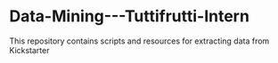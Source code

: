 # Data-Mining---Tuttifrutti-Intern
This repository contains scripts and resources for extracting data from Kickstarter

